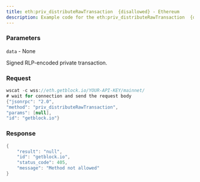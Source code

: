 ```yaml
---
title: eth:priv_distributeRawTransaction  {disallowed} - Ethereum
description: Example code for the eth:priv_distributeRawTransaction  {disallowed} ws method. Сomplete guide on how to use eth:priv_distributeRawTransaction  {disallowed} ws in GetBlock.io Web3 documentation.
---
```


### Parameters


`data` - None

Signed RLP-encoded private transaction.

### Request

``` java
wscat -c wss://eth.getblock.io/YOUR-API-KEY/mainnet/ 
# wait for connection and send the request body 
{"jsonrpc": "2.0",
"method": "priv_distributeRawTransaction",
"params": [null],
"id": "getblock.io"}
```

###  Response

``` java
{
    "result": "null",
    "id": "getblock.io",
    "status_code": 405,
    "message": "Method not allowed"
}
```

